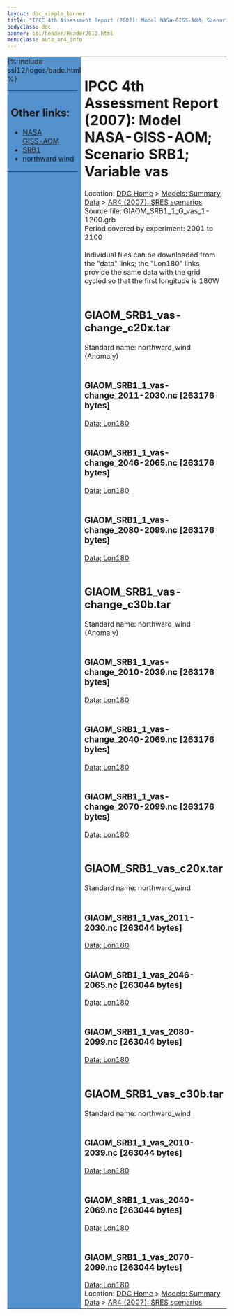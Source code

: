 ```yaml
---
layout: ddc_simple_banner
title: "IPCC 4th Assessment Report (2007): Model NASA-GISS-AOM; Scenario SRB1; Variable vas"
bodyclass: ddc
banner: ssi/header/Header2012.html
menuclass: auto_ar4_info
---
```



<table width="100%" border="0" cellspacing="0" cellpadding="0" style="border-collapse: collapse;">
<tr style="margin:0;padding:0;border:0;">
<td style="margin:0;padding:0;border:0;height:1pt;width:150pt;background:#5492CD;" valign="top" >

<div id="lh-col2" class="auto_ar4_info">
<table class="menumain" bgcolor="#5492CD" cellspacing="0" width="100%" border="0">
<tr><td>
<h2> Other links:</h2>
<ul>
<li><a href="/auto/ar4/model-NASA-GISS-AOM.html">NASA<br/>GISS-AOM</a></li>
<li><a href="/auto/ar4/scenario-SRB1.html">SRB1</a></li>
<li><a href="/auto/ar4/var-northward_wind.html">northward wind</a></li>
</ul>
</td></tr>
{% include ssi12/logos/badc.html %}
</table>
</div>
</td>
<td><h1>IPCC 4th Assessment Report (2007): Model NASA-GISS-AOM; Scenario SRB1; Variable vas</h1>

<!-- Breadcrumb1 -->
<div id="breadcrumb1" align="left">
Location: <a href="/index.html">DDC Home</a> > <a href="/sim/gcm_clim/">Models: Summary Data</a>
> <a href="/sim/gcm_clim/SRES_AR4/index.html">AR4 (2007): SRES scenarios</a>
</div>
<!-- End of Breadcrumb1 -->Source file: GIAOM_SRB1_1_G_vas_1-1200.grb
<br/>
Period covered by experiment: 2001 to 2100<br/>
<br/>Individual files can be downloaded from the "data" links; the "Lon180" links provide the same data
         with the grid cycled so that the first longitude is 180W<br/>
<br/><h2>GIAOM_SRB1_vas-change_c20x.tar</h2>
Standard name: northward_wind (Anomaly)<br>
<br/><h3>GIAOM_SRB1_1_vas-change_2011-2030.nc [263176 bytes]</h3>
<a href="/cgi-bin/downl/ar4_nc/vas/GIAOM_SRB1_1_vas-change_2011-2030.nc">Data; </a><a href="/cgi-bin/downl/ar4_nc/vas/GIAOM_SRB1_1_vas-change_2011-2030.cyto180.nc"> Lon180</a><br/>
<br/><h3>GIAOM_SRB1_1_vas-change_2046-2065.nc [263176 bytes]</h3>
<a href="/cgi-bin/downl/ar4_nc/vas/GIAOM_SRB1_1_vas-change_2046-2065.nc">Data; </a><a href="/cgi-bin/downl/ar4_nc/vas/GIAOM_SRB1_1_vas-change_2046-2065.cyto180.nc"> Lon180</a><br/>
<br/><h3>GIAOM_SRB1_1_vas-change_2080-2099.nc [263176 bytes]</h3>
<a href="/cgi-bin/downl/ar4_nc/vas/GIAOM_SRB1_1_vas-change_2080-2099.nc">Data; </a><a href="/cgi-bin/downl/ar4_nc/vas/GIAOM_SRB1_1_vas-change_2080-2099.cyto180.nc"> Lon180</a><br/>
<br/><h2>GIAOM_SRB1_vas-change_c30b.tar</h2>
Standard name: northward_wind (Anomaly)<br>
<br/><h3>GIAOM_SRB1_1_vas-change_2010-2039.nc [263176 bytes]</h3>
<a href="/cgi-bin/downl/ar4_nc/vas/GIAOM_SRB1_1_vas-change_2010-2039.nc">Data; </a><a href="/cgi-bin/downl/ar4_nc/vas/GIAOM_SRB1_1_vas-change_2010-2039.cyto180.nc"> Lon180</a><br/>
<br/><h3>GIAOM_SRB1_1_vas-change_2040-2069.nc [263176 bytes]</h3>
<a href="/cgi-bin/downl/ar4_nc/vas/GIAOM_SRB1_1_vas-change_2040-2069.nc">Data; </a><a href="/cgi-bin/downl/ar4_nc/vas/GIAOM_SRB1_1_vas-change_2040-2069.cyto180.nc"> Lon180</a><br/>
<br/><h3>GIAOM_SRB1_1_vas-change_2070-2099.nc [263176 bytes]</h3>
<a href="/cgi-bin/downl/ar4_nc/vas/GIAOM_SRB1_1_vas-change_2070-2099.nc">Data; </a><a href="/cgi-bin/downl/ar4_nc/vas/GIAOM_SRB1_1_vas-change_2070-2099.cyto180.nc"> Lon180</a><br/>
<br/><h2>GIAOM_SRB1_vas_c20x.tar</h2>
Standard name: northward_wind<br>
<br/><h3>GIAOM_SRB1_1_vas_2011-2030.nc [263044 bytes]</h3>
<a href="/cgi-bin/downl/ar4_nc/vas/GIAOM_SRB1_1_vas_2011-2030.nc">Data; </a><a href="/cgi-bin/downl/ar4_nc/vas/GIAOM_SRB1_1_vas_2011-2030.cyto180.nc"> Lon180</a><br/>
<br/><h3>GIAOM_SRB1_1_vas_2046-2065.nc [263044 bytes]</h3>
<a href="/cgi-bin/downl/ar4_nc/vas/GIAOM_SRB1_1_vas_2046-2065.nc">Data; </a><a href="/cgi-bin/downl/ar4_nc/vas/GIAOM_SRB1_1_vas_2046-2065.cyto180.nc"> Lon180</a><br/>
<br/><h3>GIAOM_SRB1_1_vas_2080-2099.nc [263044 bytes]</h3>
<a href="/cgi-bin/downl/ar4_nc/vas/GIAOM_SRB1_1_vas_2080-2099.nc">Data; </a><a href="/cgi-bin/downl/ar4_nc/vas/GIAOM_SRB1_1_vas_2080-2099.cyto180.nc"> Lon180</a><br/>
<br/><h2>GIAOM_SRB1_vas_c30b.tar</h2>
Standard name: northward_wind<br>
<br/><h3>GIAOM_SRB1_1_vas_2010-2039.nc [263044 bytes]</h3>
<a href="/cgi-bin/downl/ar4_nc/vas/GIAOM_SRB1_1_vas_2010-2039.nc">Data; </a><a href="/cgi-bin/downl/ar4_nc/vas/GIAOM_SRB1_1_vas_2010-2039.cyto180.nc"> Lon180</a><br/>
<br/><h3>GIAOM_SRB1_1_vas_2040-2069.nc [263044 bytes]</h3>
<a href="/cgi-bin/downl/ar4_nc/vas/GIAOM_SRB1_1_vas_2040-2069.nc">Data; </a><a href="/cgi-bin/downl/ar4_nc/vas/GIAOM_SRB1_1_vas_2040-2069.cyto180.nc"> Lon180</a><br/>
<br/><h3>GIAOM_SRB1_1_vas_2070-2099.nc [263044 bytes]</h3>
<a href="/cgi-bin/downl/ar4_nc/vas/GIAOM_SRB1_1_vas_2070-2099.nc">Data; </a><a href="/cgi-bin/downl/ar4_nc/vas/GIAOM_SRB1_1_vas_2070-2099.cyto180.nc"> Lon180</a><br/>
<!-- Breadcrumb2 -->
<div id="breadcrumb2" align="left">
Location: <a href="/index.html">DDC Home</a> > <a href="/sim/gcm_clim/">Models: Summary Data</a>
> <a href="/sim/gcm_clim/SRES_AR4/index.html">AR4 (2007): SRES scenarios</a>
</div>
<!-- End of Breadcrumb2 --></td></tr></table>
